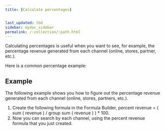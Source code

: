 ```yaml
---
title: [Calculate percentages]


last_updated: tbd
sidebar: mydoc_sidebar
permalink: /:collection/:path.html
---
```

Calculating percentages is useful when you want to see, for example, the percentage revenue generated from each channel (online, stores, partner, etc.).

Here is a common percentage example:

## Example

The following example shows you how to figure out the percentage revenue generated from each channel (online, stores, partners, etc.).

1.  Create the following formula in the Formula Builder, percent revenue = ( sum ( revenue ) / group sum ( revenue ) ) \* 100.
2.  Now you can search by each channel, using the percent revenue formula that you just created.
